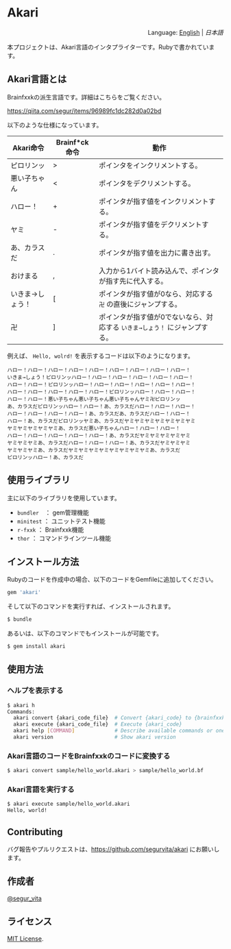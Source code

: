 # Akari
<div style="text-align:right">Language: <a href="README.md">English</a> | <i>日本語</i></div>

本プロジェクトは、Akari言語のインタプライターです。Rubyで書かれています。



## Akari言語とは

Brainfxxkの派生言語です。詳細はこちらをご覧ください。

<https://qiita.com/segur/items/96989fc1dc282d0a02bd>



以下のような仕様になっています。

| Akari命令       | Brainf*ck命令 | 動作                                                         |
| --------------- | ------------- | ------------------------------------------------------------ |
| ピロリンッ      | >             | ポインタをインクリメントする。                               |
| 悪い子ちゃん    | <             | ポインタをデクリメントする。                                 |
| ハロー！        | +             | ポインタが指す値をインクリメントする。                       |
| ヤミ            | -             | ポインタが指す値をデクリメントする。                         |
| あ、カラスだ    | .             | ポインタが指す値を出力に書き出す。                           |
| おけまる        | ,             | 入力から1バイト読み込んで、ポインタが指す先に代入する。      |
| いきま→しょう！ | [             | ポインタが指す値が0なら、対応する ` 卍` の直後にジャンプする。 |
| 卍              | ]             | ポインタが指す値が0でないなら、対応する `いきま→しょう！` にジャンプする。 |



例えば、 `Hello, wolrd!` を表示するコードは以下のようになります。

```
ハロー！ハロー！ハロー！ハロー！ハロー！ハロー！ハロー！ハロー！ハロー！
いきま→しょう！ピロリンッハロー！ハロー！ハロー！ハロー！ハロー！ハロー！
ハロー！ハロー！ピロリンッハロー！ハロー！ハロー！ハロー！ハロー！ハロー！
ハロー！ハロー！ハロー！ハロー！ハロー！ピロリンッハロー！ハロー！ハロー！
ハロー！ハロー！悪い子ちゃん悪い子ちゃん悪い子ちゃんヤミ卍ピロリンッ
あ、カラスだピロリンッハロー！ハロー！あ、カラスだハロー！ハロー！ハロー！
ハロー！ハロー！ハロー！ハロー！あ、カラスだあ、カラスだハロー！ハロー！
ハロー！あ、カラスだピロリンッヤミあ、カラスだヤミヤミヤミヤミヤミヤミヤミ
ヤミヤミヤミヤミヤミあ、カラスだ悪い子ちゃんハロー！ハロー！ハロー！
ハロー！ハロー！ハロー！ハロー！ハロー！あ、カラスだヤミヤミヤミヤミヤミ
ヤミヤミヤミあ、カラスだハロー！ハロー！ハロー！あ、カラスだヤミヤミヤミ
ヤミヤミヤミあ、カラスだヤミヤミヤミヤミヤミヤミヤミヤミあ、カラスだ
ピロリンッハロー！あ、カラスだ
```



## 使用ライブラリ

主に以下のライブラリを使用しています。

- `bundler`　： gem管理機能
- `minitest` ： ユニットテスト機能
- `r-fxxk` ： Brainfxxk機能
- `thor` ： コマンドラインツール機能



## インストール方法

Rubyのコードを作成中の場合、以下のコードをGemfileに追加してください。

```ruby
gem 'akari'
```

そして以下のコマンドを実行すれば、インストールされます。

```bash
$ bundle
```

あるいは、以下のコマンドでもインストールが可能です。

```bash
$ gem install akari
```



## 使用方法

### ヘルプを表示する

```bash
$ akari h
Commands:
  akari convert {akari_code_file}  # Convert {akari_code} to {brainfxxk_code}
  akari execute {akari_code_file}  # Execute {akari_code}
  akari help [COMMAND]             # Describe available commands or one speci...
  akari version                    # Show akari version
```

### Akari言語のコードをBrainfxxkのコードに変換する

```bash
$ akari convert sample/hello_world.akari > sample/hello_world.bf
```

### Akari言語を実行する

```bash
$ akari execute sample/hello_world.akari
Hello, world!
```



## Contributing

バグ報告やプルリクエストは、https://github.com/segurvita/akari にお願いします。



## 作成者

[@segur_vita](https://twitter.com/segur_vita)



## ライセンス

[MIT License](https://opensource.org/licenses/MIT).


